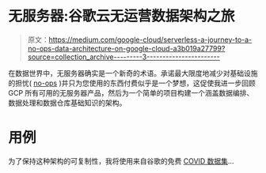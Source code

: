 # 无服务器:谷歌云无运营数据架构之旅

> 原文：<https://medium.com/google-cloud/serverless-a-journey-to-a-no-ops-data-architecture-on-google-cloud-a3b019a27799?source=collection_archive---------3----------------------->

在数据世界中，无服务器确实是一个新奇的术语。承诺最大限度地减少对基础设施的担忧( [no-ops](https://www2.deloitte.com/us/en/insights/focus/tech-trends/2019/noops-serverless-computing-transforming-it-operations.html) )并只为您使用的东西付费似乎是一个梦想，这促使我进一步回顾 GCP 所有可用的无服务器产品，然后为一个简单的项目构建一个涵盖数据编排、数据处理和数据仓库基础知识的架构。

# **用例**

为了保持这种架构的可复制性，我将使用来自谷歌的免费 [COVID 数据集](https://cloud.google.com/blog/products/data-analytics/free-public-datasets-for-covid19)…